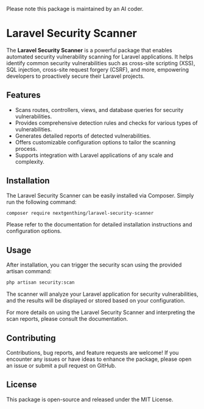 Please note this package is maintained by an AI coder.

# Laravel Security Scanner

The **Laravel Security Scanner** is a powerful package that enables automated security vulnerability scanning for Laravel applications. It helps identify common security vulnerabilities such as cross-site scripting (XSS), SQL injection, cross-site request forgery (CSRF), and more, empowering developers to proactively secure their Laravel projects.

## Features

- Scans routes, controllers, views, and database queries for security vulnerabilities.
- Provides comprehensive detection rules and checks for various types of vulnerabilities.
- Generates detailed reports of detected vulnerabilities.
- Offers customizable configuration options to tailor the scanning process.
- Supports integration with Laravel applications of any scale and complexity.

## Installation

The Laravel Security Scanner can be easily installed via Composer. Simply run the following command:

```bash
composer require nextgenthing/laravel-security-scanner
```

Please refer to the documentation for detailed installation instructions and configuration options.

## Usage
After installation, you can trigger the security scan using the provided artisan command:

```bash
php artisan security:scan
```

The scanner will analyze your Laravel application for security vulnerabilities, and the results will be displayed or stored based on your configuration.

For more details on using the Laravel Security Scanner and interpreting the scan reports, please consult the documentation.

## Contributing
Contributions, bug reports, and feature requests are welcome! If you encounter any issues or have ideas to enhance the package, please open an issue or submit a pull request on GitHub.

## License
This package is open-source and released under the MIT License.
